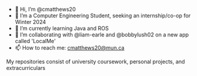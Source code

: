 - 👋 Hi, I’m @cmatthews20
- 👀 I’m a Computer Engineering Student, seeking an internship/co-op for Winter 2024
- 🌱 I’m currently learning Java and ROS
- 💞️ I’m collaborating with @liam-earle and @bobbylush02 on a new app called 'LocalMe'
- 📫 How to reach me: cmatthews20@mun.ca

My repositories consist of university coursework, personal projects, and extracurriculars
<!---
Cole-Matthews/Cole-Matthews is a ✨ special ✨ repository because its `README.md` (this file) appears on your GitHub profile.
You can click the Preview link to take a look at your changes.
--->

